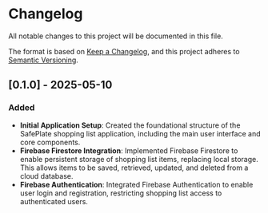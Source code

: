 # Changelog

All notable changes to this project will be documented in this file.

The format is based on [Keep a Changelog](https://keepachangelog.com/en/1.0.0/),
and this project adheres to [Semantic Versioning](https://semver.org/spec/v2.0.0.html).

## [0.1.0] - 2025-05-10

### Added
- **Initial Application Setup**: Created the foundational structure of the SafePlate shopping list application, including the main user interface and core components.
- **Firebase Firestore Integration**: Implemented Firebase Firestore to enable persistent storage of shopping list items, replacing local storage. This allows items to be saved, retrieved, updated, and deleted from a cloud database.
- **Firebase Authentication**: Integrated Firebase Authentication to enable user login and registration, restricting shopping list access to authenticated users.
